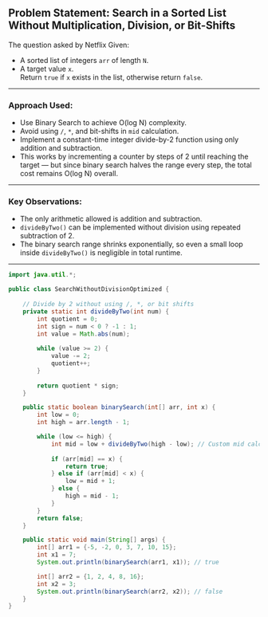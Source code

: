## Problem Statement: Search in a Sorted List Without Multiplication, Division, or Bit-Shifts
The question asked by Netflix
Given:
- A sorted list of integers `arr` of length `N`.
- A target value `x`.  
Return `true` if `x` exists in the list, otherwise return `false`.


---

### Approach Used:
- Use Binary Search to achieve O(log N) complexity.
- Avoid using `/`, `*`, and bit-shifts in `mid` calculation.
- Implement a constant-time integer divide-by-2 function using only addition and subtraction.
- This works by incrementing a counter by steps of 2 until reaching the target — but since binary search halves the range every step, the total cost remains O(log N) overall.

---

### Key Observations:
- The only arithmetic allowed is addition and subtraction.
- `divideByTwo()` can be implemented without division using repeated subtraction of 2.
- The binary search range shrinks exponentially, so even a small loop inside `divideByTwo()` is negligible in total runtime.

---

```java
import java.util.*;

public class SearchWithoutDivisionOptimized {
    
    // Divide by 2 without using /, *, or bit shifts
    private static int divideByTwo(int num) {
        int quotient = 0;
        int sign = num < 0 ? -1 : 1;
        int value = Math.abs(num);
        
        while (value >= 2) {
            value -= 2;
            quotient++;
        }
        
        return quotient * sign;
    }

    public static boolean binarySearch(int[] arr, int x) {
        int low = 0;
        int high = arr.length - 1;

        while (low <= high) {
            int mid = low + divideByTwo(high - low); // Custom mid calculation
            
            if (arr[mid] == x) {
                return true;
            } else if (arr[mid] < x) {
                low = mid + 1;
            } else {
                high = mid - 1;
            }
        }
        return false;
    }

    public static void main(String[] args) {
        int[] arr1 = {-5, -2, 0, 3, 7, 10, 15};
        int x1 = 7;
        System.out.println(binarySearch(arr1, x1)); // true

        int[] arr2 = {1, 2, 4, 8, 16};
        int x2 = 3;
        System.out.println(binarySearch(arr2, x2)); // false
    }
}
